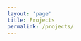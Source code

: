 ```yaml
---
layout: 'page'
title: Projects
permalink: /projects/
---
```

<link rel="stylesheet" href="/assets/css/projects.css">

